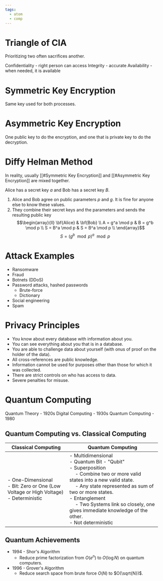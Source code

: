 ```yaml
---
tags:
  - atom
  - comp
---
```

# Triangle of CIA
Prioritizing two often sacrifices another.

Confidentiality - right person can access
Integrity - accurate
Availability - when needed, it is available

# Symmetric Key Encryption
Same key used for both processes.
# Asymmetric Key Encryption
One public key to do the encryption, and one that is private key to do the decryption.
# Diffy Helman Method
In reality, usually [[#Symmetric Key Encryption]] and [[#Asymmetric Key Encryption]] are mixed together.

Alice has a secret key $a$ and Bob has a secret key $B$.
1. Alice and Bob agree on public parameters $p$ and $g$. It is fine for anyone else to know these values.
2. They combine their secret keys and the parameters and sends the resulting public key
$$\begin{array}{ll}
	\bf{Alice} & \bf{Bob} \\
	A = g^a \mod p & B = g^b \mod p \\
	S = B^a \mod p & S = B^a \mod p \\
\end{array}$$
$$ S = \left( g^b \mod p \right)^a \mod p $$

# Attack Examples
- Ransomware
- Fraud
- Botnets (DDoS)
- Password attacks, hashed passwords
	- Brute-force
	- Dictionary
- Social engineering
- Spam

# Privacy Principles
- You know about every database with information about you.
- You can see everything about you that is in a database.
- You are able to challenge data about yourself (with onus of proof on the holder of the data).
- All cross-references are public knowledge.
- Information cannot be used for purposes other than those for which it was collected.
- There are strict controls on who has access to data.
- Severe penalties for misuse.

# Quantum Computing
Quantum Theory - 1920s
Digital Computing - 1930s
Quantum Computing - 1980
## Quantum Computing vs. Classical Computing

| Classical Computing                                                                      | Quantum Computing                                                                                                                                                                                                                                                                                                                                         |
| ---------------------------------------------------------------------------------------- | --------------------------------------------------------------------------------------------------------------------------------------------------------------------------------------------------------------------------------------------------------------------------------------------------------------------------------------------------------- |
| - One-Dimensional<br>- Bit: Zero or One (Low Voltage or High Voltage)<br>- Deterministic | - Multidimensional<br>- Quantum Bit - "Qubit"<br> - Superposition<br>$\hspace{1em}$- Combine two or more valid states into a new valid state.<br>$\hspace{1em}$- Any state represented as sum of two or more states.<br>- Entanglement<br>$\hspace{1em}$- Two Systems link so closely, one gives immediate knowledge of the other.<br>- Not deterministic |
## Quantum Achievements
- 1994 - Shor's Algorithm
	- Reduce prime factorization from $O(e^n)$ to $O(\log N)$ on quantum computers.
- 1996 - Grover's Algorithm
	- Reduce search space from brute force $O(N)$ to $O(\sqrt{N})$.
	